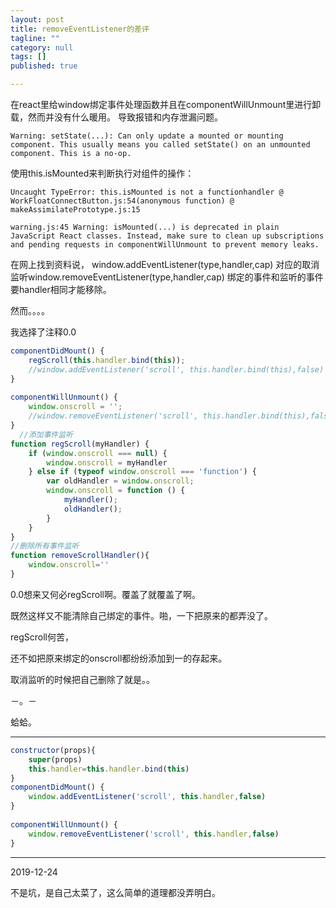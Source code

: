 ```yaml
---
layout: post
title: removeEventListener的差评
tagline: ""
category: null
tags: []
published: true

---
```

在react里给window绑定事件处理函数并且在componentWillUnmount里进行卸载，然而并没有什么暖用。
导致报错和内存泄漏问题。

```
Warning: setState(...): Can only update a mounted or mounting component. This usually means you called setState() on an unmounted component. This is a no-op.
```

使用this.isMounted来判断执行对组件的操作：

```
Uncaught TypeError: this.isMounted is not a functionhandler @ WorkFloatConnectButton.js:54(anonymous function) @ makeAssimilatePrototype.js:15

warning.js:45 Warning: isMounted(...) is deprecated in plain JavaScript React classes. Instead, make sure to clean up subscriptions and pending requests in componentWillUnmount to prevent memory leaks.
```




在网上找到资料说，
window.addEventListener(type,handler,cap)
对应的取消监听window.removeEventListener(type,handler,cap)
绑定的事件和监听的事件要handler相同才能移除。

然而。。。。


我选择了注释0.0

```javascript
componentDidMount() {
    regScroll(this.handler.bind(this));
    //window.addEventListener('scroll', this.handler.bind(this),false)
}
  
componentWillUnmount() {
    window.onscroll = '';
    //window.removeEventListener('scroll', this.handler.bind(this),false)
}
  //添加事件监听
function regScroll(myHandler) {
    if (window.onscroll === null) {
        window.onscroll = myHandler
    } else if (typeof window.onscroll === 'function') {
        var oldHandler = window.onscroll;
        window.onscroll = function () {
            myHandler();
            oldHandler();
        }
    }
}
//删除所有事件监听
function removeScrollHandler(){
	window.onscroll=''
}
```

0.0想来又何必regScroll啊。覆盖了就覆盖了啊。

 既然这样又不能清除自己绑定的事件。啪，一下把原来的都弄没了。


regScroll何苦，

还不如把原来绑定的onscroll都纷纷添加到一的存起来。

取消监听的时候把自己删除了就是。。

－。－

蛤蛤。







-------







``` javascript
constructor(props){
    super(props)
    this.handler=this.handler.bind(this)
}
componentDidMount() {
	window.addEventListener('scroll', this.handler,false)
}
  
componentWillUnmount() {
    window.removeEventListener('scroll', this.handler,false)
}
```

-----------



2019-12-24

不是坑，是自己太菜了，这么简单的道理都没弄明白。

